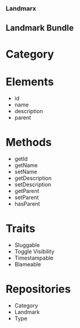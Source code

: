 ### Landmarx
## Landmark Bundle
# Category

# Elements
- id
- name 
- description
- parent

# Methods
- getId
- getName
- setName
- getDescription
- setDescription
- getParent
- setParent
- hasParent

# Traits
- Sluggable
- Toggle Visibility
- Timestampable
- Blameable

# Repositories
- Category
- Landmark
- Type